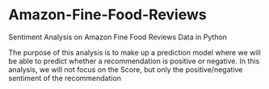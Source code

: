 # Amazon-Fine-Food-Reviews
Sentiment Analysis on Amazon Fine Food Reviews Data in Python


The purpose of this analysis is to make up a prediction model where we will be able to predict whether a recommendation is positive or negative. In this analysis, we will not focus on the Score, but only the positive/negative sentiment of the recommendation
